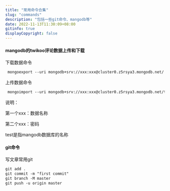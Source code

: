 ```yaml
---
title: "常用命令合集"
slug: "commands"
description: "包括一些git命令、mangodb等"
date: 2022-11-13T11:30:09+08:00
gitinfo: true
displayCopyright: false
---
```


#### mangodb的twikoo评论数据上传和下载
下载数据命令
```markdown
 mongoexport --uri mongodb+srv://xxx:xxx@cluster0.z5rsya3.mongodb.net/ --collection comment --type json --out twikoo-comments.json
```

上传数据命令
```markdown
 mongoimport --uri mongodb+srv://xxx:xxx@cluster0.z5rsya3.mongodb.net/test --collection comment --type json --file twikoo-comments.json --mode upsert
```

说明：

第一个xxx：数据名称

第二个xxx：密码

test是指mangodb数据库的名称

#### git命令
写文章常用git
```markdown
git add .
git commit -m "first commit"
git branch -M master
git push -u origin master
```
